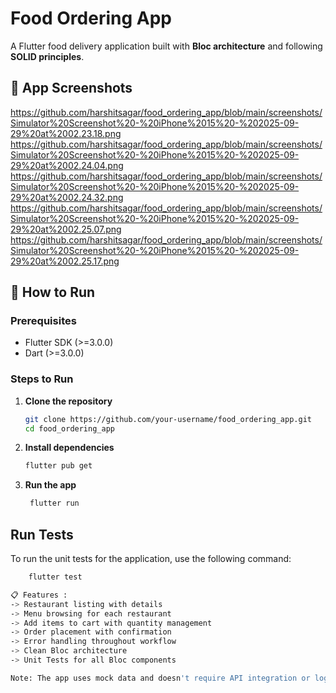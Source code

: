 # Food Ordering App

A Flutter food delivery application built with **Bloc architecture** and following **SOLID principles**.

## 📱 App Screenshots

https://github.com/harshitsagar/food_ordering_app/blob/main/screenshots/Simulator%20Screenshot%20-%20iPhone%2015%20-%202025-09-29%20at%2002.23.18.png
https://github.com/harshitsagar/food_ordering_app/blob/main/screenshots/Simulator%20Screenshot%20-%20iPhone%2015%20-%202025-09-29%20at%2002.24.04.png
https://github.com/harshitsagar/food_ordering_app/blob/main/screenshots/Simulator%20Screenshot%20-%20iPhone%2015%20-%202025-09-29%20at%2002.24.32.png
https://github.com/harshitsagar/food_ordering_app/blob/main/screenshots/Simulator%20Screenshot%20-%20iPhone%2015%20-%202025-09-29%20at%2002.25.07.png
https://github.com/harshitsagar/food_ordering_app/blob/main/screenshots/Simulator%20Screenshot%20-%20iPhone%2015%20-%202025-09-29%20at%2002.25.17.png

## 🚀 How to Run

### Prerequisites
- Flutter SDK (>=3.0.0)
- Dart (>=3.0.0)

### Steps to Run
1. **Clone the repository**
   ```bash
   git clone https://github.com/your-username/food_ordering_app.git
   cd food_ordering_app
   
2. **Install dependencies**
   ```bash
   flutter pub get

3. **Run the app**
   ```bash
    flutter run
   
## Run Tests
To run the unit tests for the application, use the following command:
```bash
    flutter test

📋 Features :
-> Restaurant listing with details
-> Menu browsing for each restaurant
-> Add items to cart with quantity management
-> Order placement with confirmation
-> Error handling throughout workflow
-> Clean Bloc architecture
-> Unit Tests for all Bloc components

Note: The app uses mock data and doesn't require API integration or login.


